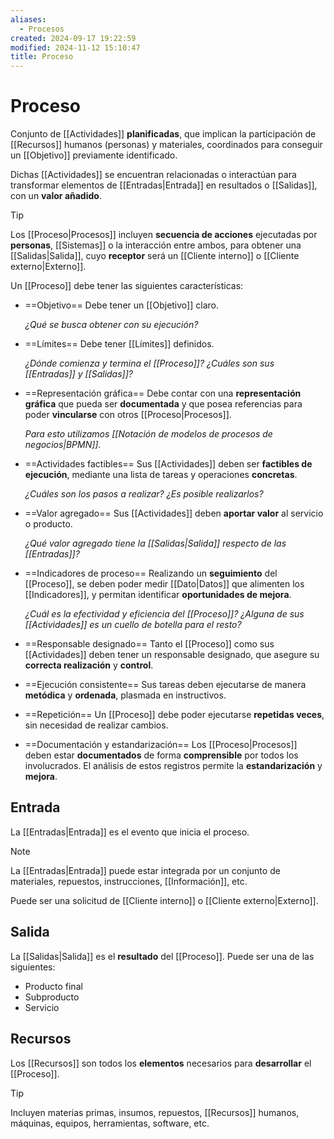 ```yaml
---
aliases:
  - Procesos
created: 2024-09-17 19:22:59
modified: 2024-11-12 15:10:47
title: Proceso
---
```


# Proceso

Conjunto de [[Actividades]] **planificadas**, que implican la participación de [[Recursos]] humanos (personas) y materiales, coordinados para conseguir un [[Objetivo]] previamente identificado.

Dichas [[Actividades]] se encuentran relacionadas o interactúan para transformar elementos de [[Entradas|Entrada]] en resultados o [[Salidas]], con un **valor añadido**.

> [!tip]
> Los [[Proceso|Procesos]] incluyen **secuencia de acciones** ejecutadas por **personas**, [[Sistemas]] o la interacción entre ambos, para obtener una [[Salidas|Salida]], cuyo **receptor** será un [[Cliente interno]] o [[Cliente externo|Externo]].

Un [[Proceso]] debe tener las siguientes características:

- ==Objetivo==
  Debe tener un [[Objetivo]] claro.
  
  *¿Qué se busca obtener con su ejecución?*
- ==Límites==
  Debe tener [[Límites]] definidos.
  
  *¿Dónde comienza y termina el [[Proceso]]? ¿Cuáles son sus [[Entradas]] y [[Salidas]]?*
- ==Representación gráfica==
  Debe contar con una **representación gráfica** que pueda ser **documentada** y que posea referencias para poder **vincularse** con otros [[Proceso|Procesos]].
  
  *Para esto utilizamos [[Notación de modelos de procesos de negocios|BPMN]].*
- ==Actividades factibles==
  Sus [[Actividades]] deben ser **factibles de ejecución**, mediante una lista de tareas y operaciones **concretas**.
  
  *¿Cuáles son los pasos a realizar? ¿Es posible realizarlos?*
- ==Valor agregado==
  Sus [[Actividades]] deben **aportar valor** al servicio o producto.
  
  *¿Qué valor agregado tiene la [[Salidas|Salida]] respecto de las [[Entradas]]?*
- ==Indicadores de proceso==
  Realizando un **seguimiento** del [[Proceso]], se deben poder medir [[Dato|Datos]] que alimenten los [[Indicadores]], y permitan identificar **oportunidades de mejora**.
  
  *¿Cuál es la efectividad y eficiencia del [[Proceso]]? ¿Alguna de sus [[Actividades]] es un cuello de botella para el resto?*
- ==Responsable designado==
  Tanto el [[Proceso]] como sus [[Actividades]] deben tener un responsable designado, que asegure su **correcta realización** y **control**.
- ==Ejecución consistente==
  Sus tareas deben ejecutarse de manera **metódica** y **ordenada**, plasmada en instructivos.
- ==Repetición==
  Un [[Proceso]] debe poder ejecutarse **repetidas veces**, sin necesidad de realizar cambios.
- ==Documentación y estandarización==
  Los [[Proceso|Procesos]] deben estar **documentados** de forma **comprensible** por todos los involucrados. El análisis de estos registros permite la **estandarización** y **mejora**.

## Entrada

La [[Entradas|Entrada]] es el evento que inicia el proceso.

> [!note]
> La [[Entradas|Entrada]] puede estar integrada por un conjunto de materiales, repuestos, instrucciones, [[Información]], etc.

Puede ser una solicitud de [[Cliente interno]] o [[Cliente externo|Externo]].

## Salida

La [[Salidas|Salida]] es el **resultado** del [[Proceso]]. Puede ser una de las siguientes:

- Producto final
- Subproducto
- Servicio

## Recursos

Los [[Recursos]] son todos los **elementos** necesarios para **desarrollar** el [[Proceso]].

> [!tip]
> Incluyen materias primas, insumos, repuestos, [[Recursos]] humanos, máquinas, equipos, herramientas, software, etc.
